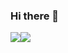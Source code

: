 ### Hi there 👋
<div style="display:flex;">
<img src="https://github-readme-stats.vercel.app/api?username=erenkan&theme=radical&count_private=true&show_icons=true">
<img src="https://github-readme-stats.vercel.app/api/top-langs/?username=erenkan&theme=radical&layout=compact&count_private=true&show_icons=true">
</div>

<!--
**erenkan/erenkan** is a ✨ _special_ ✨ repository because its `README.md` (this file) appears on your GitHub profile.

Here are some ideas to get you started:

- 🔭 I’m currently working on ...
- 🌱 I’m currently learning ...
- 👯 I’m looking to collaborate on ...
- 🤔 I’m looking for help with ...
- 💬 Ask me about ...
- 📫 How to reach me: ...
- 😄 Pronouns: ...
- ⚡ Fun fact: ...
-->
